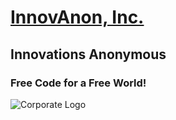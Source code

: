 #   [InnovAnon, Inc.](https://InnovAnon-Inc.github.io)
##  Innovations Anonymous
### Free Code for a Free World!

![Corporate Logo](https://innovanon-inc.github.io/assets/images/logo.gif)

